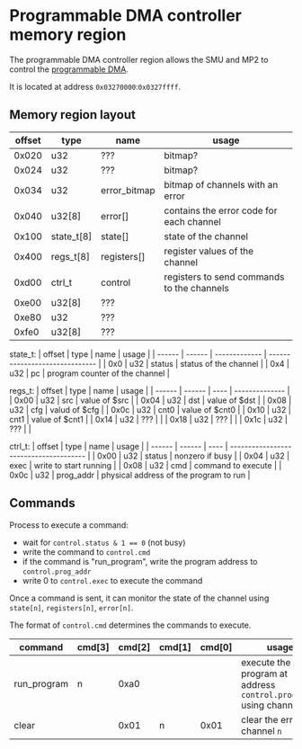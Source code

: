 # Programmable DMA controller memory region

The programmable DMA controller region allows the SMU and MP2 to control the [programmable DMA](../prog-dma/README.md).

It is located at address `0x03270000`:`0x0327ffff`.

## Memory region layout

| offset | type        | name          | usage                                      |
| ------ | ----------- | ------------- | ------------------------------------------ |
| 0x020  | u32         | ???           | bitmap?                                    |
| 0x024  | u32         | ???           | bitmap?                                    |
| 0x034  | u32         | error\_bitmap | bitmap of channels with an error           |
| 0x040  | u32[8]      | error[]       | contains the error code for each channel   |
| 0x100  | state\_t[8] | state[]       | state of the channel                       |
| 0x400  | regs\_t[8]  | registers[]   | register values of the channel             |
| 0xd00  | ctrl\_t     | control       | registers to send commands to the channels | 
| 0xe00  | u32[8]      | ???           |                                            |
| 0xe80  | u32         | ???           |                                            |
| 0xfe0  | u32[8]      | ???           |                                            |

state\_t:
| offset | type   | name          | usage                          |
| ------ | ------ | ------------- | ------------------------------ |
| 0x0    | u32    | status        | status of the channel          |
| 0x4    | u32    | pc            | program counter of the channel |

regs\_t:
| offset | type   | name | usage          |
| ------ | ------ | ---- | -------------- |
| 0x00   | u32    | src  | value of $src  | 
| 0x04   | u32    | dst  | value of $dst  |
| 0x08   | u32    | cfg  | valud of $cfg  |
| 0x0c   | u32    | cnt0 | value of $cnt0 |
| 0x10   | u32    | cnt1 | value of $cnt1 |
| 0x14   | u32    | ???  |                |
| 0x18   | u32    | ???  |                |
| 0x1c   | u32    | ???  |                |

ctrl\_t:
| offset | type   | name       | usage                                  |
| ------ | ------ | ----       | -------------------------------------- |
| 0x00   | u32    | status     | nonzero if busy                        |
| 0x04   | u32    | exec       | write to start running                 |
| 0x08   | u32    | cmd        | command to execute                     |
| 0x0c   | u32    | prog\_addr | physical address of the program to run |


## Commands

Process to execute a command:

* wait for `control.status & 1 == 0` (not busy)
* write the command to `control.cmd`
* if the command is "run\_program", write the program address to `control.prog_addr`
* write 0 to `control.exec` to execute the command

Once a command is sent, it can monitor the state of the channel using `state[n]`, `registers[n]`, `error[n]`.

The format of `control.cmd` determines the commands to execute. 

| command      | cmd[3] | cmd[2] | cmd[1] | cmd[0] | usage                                                                |
| ------------ | ------ | ------ | ------ | ------ | -------------------------------------------------------------------- |
| run\_program | n      | 0xa0   |        |        | execute the program at address `control.prog_addr` using channel `n` |
| clear        |        | 0x01   | n      | 0x01   | clear the errors of channel `n`                                      |

